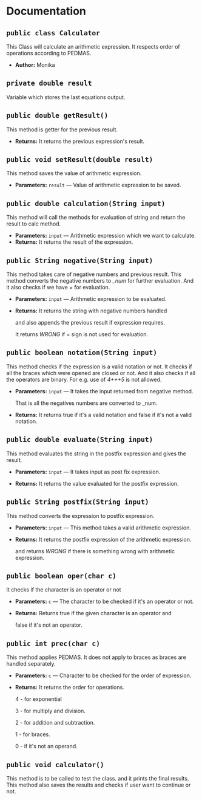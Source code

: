 # Documentation

## `public class Calculator`

This Class will calculate an arithmetic expression. It respects order of operations according to PEDMAS.

 * **Author:** Monika

     <p>

## `private double result`

Variable which stores the last equations output.

## `public double getResult()`

This method is getter for the previous result.

 * **Returns:** It returns the previous expression's result.

## `public void setResult(double result)`

This method saves the value of arithmetic expression.

 * **Parameters:** `result` — Value of arithmetic expression to be saved.

## `public double calculation(String input)`

This method will call the methods for evaluation of string and return the result to calc method.

 * **Parameters:** `input` — Arithmetic expression which we want to calculate.
 * **Returns:** It returns the result of the expression.

## `public String negative(String input)`

This method takes care of negative numbers and previous result. This method converts the negative numbers to <em> _num </em> for further evaluation. And it also checks if we have <em> = </em> for evaluation.

 * **Parameters:** `input` — Arithmetic expression to be evaluated.
 * **Returns:** It returns the string with negative numbers handled 

     and also appends the previous result if expression requires.

     It returns <em> WRONG </em> if = sign is not used for evaluation.

## `public boolean notation(String input)`

This method checks if the expression is a valid notation or not. It checks if all the braces which were opened are closed or not. And it also checks if all the operators are binary. For e.g. use of <em> 4+++5</em> is not allowed.

 * **Parameters:** `input` — It takes the input returned from negative method. 

     That is all the negatives numbers are converted to _num.
 * **Returns:** It returns true if it's a valid notation and false if it's not a valid notation.

## `public double evaluate(String input)`

This method evaluates the string in the postfix expression and gives the result.

 * **Parameters:** `input` — It takes input as post fix expression.
 * **Returns:** It returns the value evaluated for the postfix expression.

     <p>

## `public String postfix(String input)`

This method converts the expression to postfix expression.

 * **Parameters:** `input` — This method takes a valid arithmetic expression.
 * **Returns:** It returns the postfix expression of the arithmetic expression.

     and returns <em> WRONG </em> if there is something wrong with arithmetic expression.

## `public boolean oper(char c)`

It checks if the character is an operator or not

 * **Parameters:** `c` — The character to be checked if it's an operator or not.
 * **Returns:** Returns true if the given character is an operator and 

     false if it's not an operator.

## `public int prec(char c)`

This method applies PEDMAS. It does not apply to braces as braces are handled separately.

 * **Parameters:** `c` — Character to be checked for the order of expression.
 * **Returns:** It returns the order for operations.

     4 - for exponential

     3 - for multiply and division.

     2 - for addition and subtraction.

     1 - for braces.

     0 - if it's not an operand.

     <p>

## `public void calculator()`

This method is to be called to test the class. and it prints the final results. This method also saves the results and checks if user want to continue or not.
